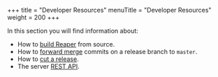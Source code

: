 +++
title = "Developer Resources"
menuTitle = "Developer Resources"
weight = 200
+++


In this section you will find information about:

* How to [build Reaper](building) from source.
* How to [forward merge](merging) commits on a release branch to `master`.
* How to [cut a release](releases).
* The server [REST API](api).
